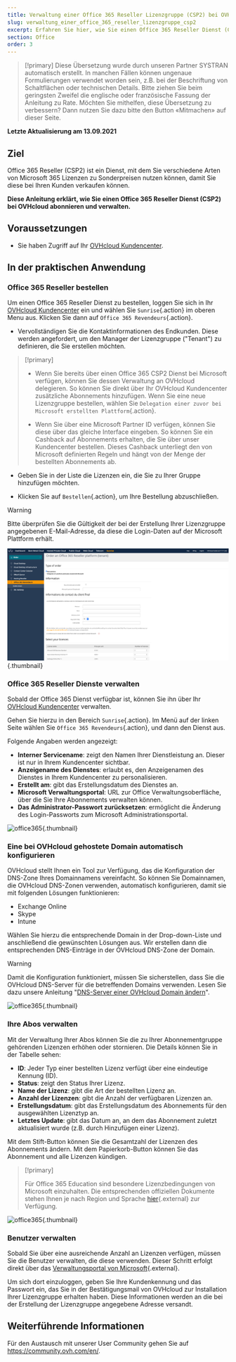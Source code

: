 ```yaml
---
title: Verwaltung einer Office 365 Reseller Lizenzgruppe (CSP2) bei OVHcloud
slug: verwaltung_einer_office_365_reseller_lizenzgruppe_csp2
excerpt: Erfahren Sie hier, wie Sie einen Office 365 Reseller Dienst (CSP2) bei OVHcloud abonnieren und verwalten
section: Office
order: 3
---
```


> [!primary]
> Diese Übersetzung wurde durch unseren Partner SYSTRAN automatisch erstellt. In manchen Fällen können ungenaue Formulierungen verwendet worden sein, z.B. bei der Beschriftung von Schaltflächen oder technischen Details. Bitte ziehen Sie beim geringsten Zweifel die englische oder französische Fassung der Anleitung zu Rate. Möchten Sie mithelfen, diese Übersetzung zu verbessern? Dann nutzen Sie dazu bitte den Button «Mitmachen» auf dieser Seite.
>

**Letzte Aktualisierung am 13.09.2021**

## Ziel

Office 365 Reseller (CSP2) ist ein Dienst, mit dem Sie verschiedene Arten von Microsoft 365 Lizenzen zu Sonderpreisen nutzen können, damit Sie diese bei Ihren Kunden verkaufen können.

**Diese Anleitung erklärt, wie Sie einen Office 365 Reseller Dienst (CSP2) bei OVHcloud abonnieren und verwalten.**

## Voraussetzungen

- Sie haben Zugriff auf Ihr [OVHcloud Kundencenter](https://www.ovh.com/auth/?action=gotomanager&from=https://www.ovh.de/&ovhSubsidiary=de).

## In der praktischen Anwendung

### Office 365 Reseller bestellen

Um einen Office 365 Reseller Dienst zu bestellen, loggen Sie sich in Ihr [OVHcloud Kundencenter](https://www.ovh.com/auth/?action=gotomanager&from=https://www.ovh.de/&ovhSubsidiary=de) ein und wählen Sie `Sunrise`{.action} im oberen Menu aus. Klicken Sie dann auf `Office 365 Revendeurs`{.action}.

- Vervollständigen Sie die Kontaktinformationen des Endkunden. Diese werden angefordert, um den Manager der Lizenzgruppe ("Tenant") zu definieren, die Sie erstellen möchten.

> [!primary]
>
> - Wenn Sie bereits über einen Office 365 CSP2 Dienst bei Microsoft verfügen, können Sie dessen Verwaltung an OVHcloud delegieren. So können Sie direkt über Ihr OVHcloud Kundencenter zusätzliche Abonnements hinzufügen. Wenn Sie eine neue Lizenzgruppe bestellen, wählen Sie `Delegation einer zuvor bei Microsoft erstellten Plattform`{.action}.
>
> - Wenn Sie über eine Microsoft Partner ID verfügen, können Sie diese über das gleiche Interface eingeben. So können Sie ein Cashback auf Abonnements erhalten, die Sie über unser Kundencenter bestellen. Dieses Cashback unterliegt den von Microsoft definierten Regeln und hängt von der Menge der bestellten Abonnements ab.
>

- Geben Sie in der Liste die Lizenzen ein, die Sie zu Ihrer Gruppe hinzufügen möchten.

- Klicken Sie auf `Bestellen`{.action}, um Ihre Bestellung abzuschließen.

> [!warning]
>
> Bitte überprüfen Sie die Gültigkeit der bei der Erstellung Ihrer Lizenzgruppe angegebenen E-Mail-Adresse, da diese die Login-Daten auf der Microsoft Plattform erhält.
>

![office365](images/csp2-01.png){.thumbnail}

### Office 365 Reseller Dienste verwalten

Sobald der Office 365 Dienst verfügbar ist, können Sie ihn über Ihr [OVHcloud Kundencenter](https://www.ovh.com/auth/?action=gotomanager&from=https://www.ovh.de/&ovhSubsidiary=de) verwalten.

Gehen Sie hierzu in den Bereich `Sunrise`{.action}. Im Menü auf der linken Seite wählen Sie `Office 365 Revendeurs`{.action}, und dann den Dienst aus.

Folgende Angaben werden angezeigt:

- **Interner Servicename**: zeigt den Namen Ihrer Dienstleistung an. Dieser ist nur in Ihrem Kundencenter sichtbar.
- **Anzeigename des Dienstes**: erlaubt es, den Anzeigenamen des Dienstes in Ihrem Kundencenter zu personalisieren.
- **Erstellt am**: gibt das Erstellungsdatum des Dienstes an.
- **Microsoft Verwaltungsportal**: URL zur Office Verwaltungsoberfläche, über die Sie Ihre Abonnements verwalten können.
- **Das Administrator-Passwort zurücksetzen**: ermöglicht die Änderung des Login-Passworts zum Microsoft Administrationsportal.

![office365](images/sunrise_office365_CSP2_services_details.png){.thumbnail}

### Eine bei OVHcloud gehostete Domain automatisch konfigurieren

OVHcloud stellt Ihnen ein Tool zur Verfügung, das die Konfiguration der DNS-Zone Ihres Domainnamens vereinfacht. So können Sie Domainnamen, die OVHcloud DNS-Zonen verwenden, automatisch konfigurieren, damit sie mit folgenden Lösungen funktionieren:

- Exchange Online
- Skype
- Intune

Wählen Sie hierzu die entsprechende Domain in der Drop-down-Liste und anschließend die gewünschten Lösungen aus. Wir erstellen dann die entsprechenden DNS-Einträge in der OVHcloud DNS-Zone der Domain.

> [!warning]
> Damit die Konfiguration funktioniert, müssen Sie sicherstellen, dass Sie die OVHcloud DNS-Server für die betreffenden Domains verwenden. Lesen Sie dazu unsere Anleitung "[DNS-Server einer OVHcloud Domain ändern](https://docs.ovh.com/de/domains/webhosting_allgemeine_informationen_zu_den_dns_servern/)".
>

![office365](images/sunrise_office365_CSP2_automatic_domain_configuration.png){.thumbnail}

### Ihre Abos verwalten

Mit der Verwaltung Ihrer Abos können Sie die zu Ihrer Abonnementgruppe gehörenden Lizenzen erhöhen oder stornieren. Die Details können Sie in der Tabelle sehen:

- **ID**: Jeder Typ einer bestellten Lizenz verfügt über eine eindeutige Kennung (ID).
- **Status**: zeigt den Status Ihrer Lizenz.
- **Name der Lizenz**: gibt die Art der bestellten Lizenz an.
- **Anzahl der Lizenzen**: gibt die Anzahl der verfügbaren Lizenzen an.
- **Erstellungsdatum**: gibt das Erstellungsdatum des Abonnements für den ausgewählten Lizenztyp an.
- **Letztes Update**: gibt das Datum an, an dem das Abonnement zuletzt aktualisiert wurde (z.B. durch Hinzufügen einer Lizenz).

Mit dem Stift-Button können Sie die Gesamtzahl der Lizenzen des Abonnements ändern. Mit dem Papierkorb-Button können Sie das Abonnement und alle Lizenzen kündigen.

> [!primary]
>
> Für Office 365 Education sind besondere Lizenzbedingungen von Microsoft einzuhalten. Die entsprechenden offiziellen Dokumente stehen Ihnen je nach Region und Sprache [hier](http://www.microsoftvolumelicensing.com/DocumentSearch.aspx?Mode=2&Keyword=AcademicQualEdUserDef){.external} zur Verfügung.
>

![office365](images/sunrise_office365_CSP2_Subscribers.png){.thumbnail}

### Benutzer verwalten

Sobald Sie über eine ausreichende Anzahl an Lizenzen verfügen, müssen Sie die Benutzer verwalten, die diese verwenden. Dieser Schritt erfolgt direkt über das [Verwaltungsportal von Microsoft](https://portal.office.com/Admin/Default.aspx){.external}.

Um sich dort einzuloggen, geben Sie Ihre Kundenkennung und das Passwort ein, das Sie in der Bestätigungsmail von OVHcloud zur Installation Ihrer Lizenzgruppe erhalten haben. Diese Informationen werden an die bei der Erstellung der Lizenzgruppe angegebene Adresse versandt.

## Weiterführende Informationen

Für den Austausch mit unserer User Community gehen Sie auf <https://community.ovh.com/en/>.
